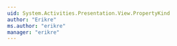 ```yaml
---
uid: System.Activities.Presentation.View.PropertyKind
author: "Erikre"
ms.author: "erikre"
manager: "erikre"
---
```

